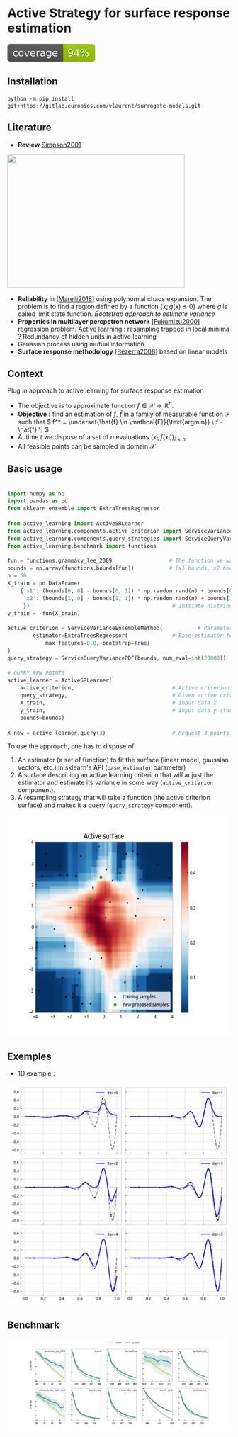
# Active  Strategy for surface response estimation

![cov](https://github.com/eurobios-mews-labs/active-bagging-learning/blob/coverage-badge/coverage.svg)

## Installation

```shell
python -m pip install git+https://gitlab.eurobios.com/vlaurent/surrogate-models.git
```

## Literature 
* **Review** [Simpson2001](https://ntrs.nasa.gov/api/citations/19990087092/downloads/19990087092.pdf)

<img height="300" src="https://i.imgur.com/w571mZ7.png" width="400"/>

* **Reliability** in [[Marelli2018]](https://arxiv.org/pdf/1709.01589) using polynomial chaos expansion. The problem is to find a region defined by a function $\{x ; \, g(x) \leqslant 0\}$ where $g$ is called limit state function. *Bootstrap approach to estimate variance* 
* **Properties in multilayer percpetron network** [[Fukumizu2000]](https://citeseerx.ist.psu.edu/viewdoc/download?doi=10.1.1.51.1885&rep=rep1&type=pdf) regression problem. Active learning : resampling trapped in local minima ? Redundancy of hidden units in active learning
* Gaussian process using mutual information 
* **Surface response methodology** [[Bezerra2008]](https://d1wqtxts1xzle7.cloudfront.net/45518928/Response_Surface_Methodology_RSM_as_a_20160510-11788-z5s7f4-with-cover-page-v2.pdf?Expires=1647600354&Signature=FWuGdH4xQIPYbo6gjfofYOvSiNCZknuwktVpgOuRU0wbBAjHhrN2a2cYCoLaqFmhLzuJNl~TeX2iXFh7rYFlAfgBwqQh6-lV29XxuU6AJTqj6lkP2MaIMHke4RMcJ6mJN39lXcfg6Ohf5D9TnD7v-Eze4fHCHbklEk9REPok6O0V3MIvx7A4XriV5Tffe5yu1HZ1fCuHBULS5PiRyuRBzKavclvPFQBPDWx5-J~y9a85oB6JGcey3VId7fvtfRUGXXn49WqHm3fJfqpLbYj62drFGjE6XcmBWm1CzBn0Guaf~ig8k6JfI9wOrErxofAkR8tjnd51VUAelB0XCY4v1A__&Key-Pair-Id=APKAJLOHF5GGSLRBV4ZA) based on linear models
## Context 

Plug in approach to active learning for surface response estimation

* The objective is to approximate function $`f \in \mathcal{X} \rightarrow \mathbb{R}^n`$.
* **Objective :** find an estimation of $`f`$, $`\hat{f}`$ in a family of measurable function $`\mathcal{F}`$ such that $` f^* = \underset{\hat{f} \in \mathcal{F}}{\text{argmin}} \|f - \hat{f} \| `$ 
* At time $`t`$ we dispose of a set of $`n`$ evaluations $`(x_i, f(x_i))_{i\leqslant n}`$
* All feasible points can be sampled in domain $`\mathcal{X}`$

## Basic usage

```python

import numpy as np
import pandas as pd
from sklearn.ensemble import ExtraTreesRegressor

from active_learning import ActiveSRLearner
from active_learning.components.active_criterion import ServiceVarianceEnsembleMethod
from active_learning.components.query_strategies import ServiceQueryVariancePDF
from active_learning.benchmark import functions

fun = functions.grammacy_lee_2009                  # The function we want to learn
bounds = np.array(functions.bounds[fun])           # [x1 bounds, x2 bounds]
n = 50
X_train = pd.DataFrame(
    {'x1': (bounds[0, 0] - bounds[0, 1]) * np.random.rand(n) + bounds[0, 1],
     'x2': (bounds[1, 0] - bounds[1, 1]) * np.random.rand(n) + bounds[1, 1],
     })                                             # Initiate distribution
y_train = -fun(X_train)

active_criterion = ServiceVarianceEnsembleMethod(           # Parameters to be used to estimate the surface response
        estimator=ExtraTreesRegressor(              # Base estimator for the surface
            max_features=0.8, bootstrap=True)
)
query_strategy = ServiceQueryVariancePDF(bounds, num_eval=int(20000))

# QUERY NEW POINTS
active_learner = ActiveSRLearner(
    active_criterion,                               # Active criterion yields a surface
    query_strategy,                                 # Given active criterion surface, execute query 
    X_train,                                        # Input data X
    y_train,                                        # Input data y (target)
    bounds=bounds)

X_new = active_learner.query(3)                     # Request 3 points
```
To use the approach, one has to dispose of

1. An estimator (a set of function) to fit the surface (linear model, gaussian vectors, etc.) in sklearn's API (`base_estimator` parameter)
2. A surface describing an active learning criterion that will adjust the estimator and estimate its variance in some way (`active_criterion` component).
3. A resampling strategy that will take a function (the active criterion surface) and makes it a query (`query_strategy` component).



<img alt="benchmark" height="500" src=".public/active_surface.png" width="500"/>

## Exemples

* 1D example :  

<img alt="benchmark" height="500" src=".public/example_krg.png" width="800"/>

## Benchmark


![benchmark](.public/active_vs_passive.png)


